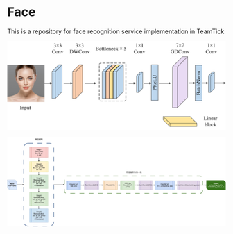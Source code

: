 # Face

This is a repository for face recognition service implementation in TeamTick

![CNN立体](/CNN立体.jpg)

![FaceNet](/facenet.png)
